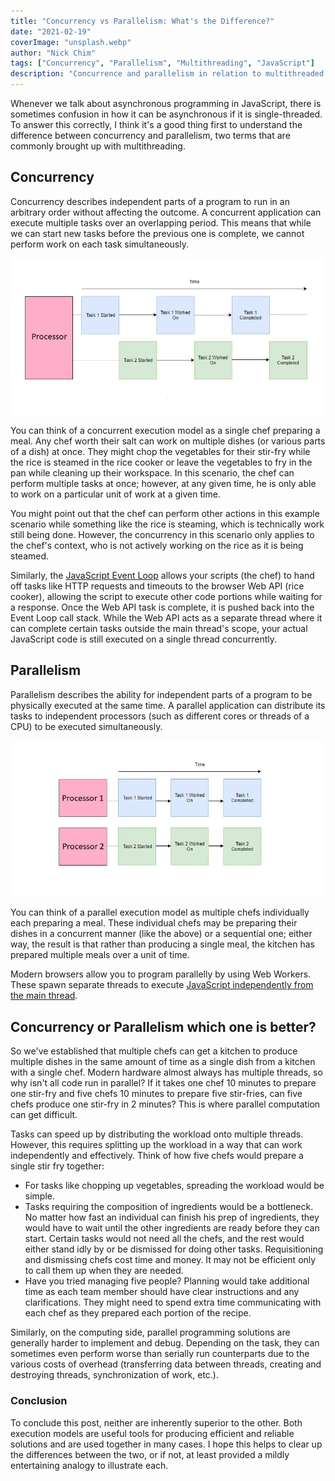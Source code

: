```yaml
---
title: "Concurrency vs Parallelism: What's the Difference?"
date: "2021-02-19"
coverImage: "unsplash.webp"
author: "Nick Chim"
tags: ["Concurrency", "Parallelism", "Multithreading", "JavaScript"]
description: "Concurrence and parallelism in relation to multithreaded applications are two concepts sometimes used. The distinction between concurrency and parallelism is clarified in this tutorial."
---
```


Whenever we talk about asynchronous programming in JavaScript, there is sometimes confusion in how it can be asynchronous if it is single-threaded. To answer this correctly, I think it's a good thing first to understand the difference between concurrency and parallelism, two terms that are commonly brought up with multithreading.

## Concurrency

Concurrency describes independent parts of a program to run in an arbitrary order without affecting the outcome. A concurrent application can execute multiple tasks over an overlapping period. This means that while we can start new tasks before the previous one is complete, we cannot perform work on each task simultaneously.

![concurrent-diagram](concurrent-diagram.webp)

You can think of a concurrent execution model as a single chef preparing a meal. Any chef worth their salt can work on multiple dishes (or various parts of a dish) at once. They might chop the vegetables for their stir-fry while the rice is steamed in the rice cooker or leave the vegetables to fry in the pan while cleaning up their workspace. In this scenario, the chef can perform multiple tasks at once; however, at any given time, he is only able to work on a particular unit of work at a given time. 

You might point out that the chef can perform other actions in this example scenario while something like the rice is steaming, which is technically work still being done. However, the concurrency in this scenario only applies to the chef's context, who is not actively working on the rice as it is being steamed.

Similarly, the [JavaScript Event Loop](https://www.loginradius.com/blog/engineering/understanding-event-loop/) allows your scripts (the chef) to hand off tasks like HTTP requests and timeouts to the browser Web API (rice cooker), allowing the script to execute other code portions while waiting for a response. Once the Web API task is complete, it is pushed back into the Event Loop call stack. While the Web API acts as a separate thread where it can complete certain tasks outside the main thread's scope, your actual JavaScript code is still executed on a single thread concurrently.

## Parallelism

Parallelism describes the ability for independent parts of a program to be physically executed at the same time. A parallel application can distribute its tasks to independent processors (such as different cores or threads of a CPU) to be executed simultaneously. 

![parallel-diagram](parallel-diagram.webp)

You can think of a parallel execution model as multiple chefs individually each preparing a meal. These individual chefs may be preparing their dishes in a concurrent manner (like the above) or a sequential one; either way, the result is that rather than producing a single meal, the kitchen has prepared multiple meals over a unit of time.

Modern browsers allow you to program parallelly by using Web Workers. These spawn separate threads to execute [JavaScript independently from the main thread](https://www.loginradius.com/blog/engineering/adding-multi-threading-to-javascript-using-web-workers/).

## Concurrency or Parallelism which one is better?

So we've established that multiple chefs can get a kitchen to produce multiple dishes in the same amount of time as a single dish from a kitchen with a single chef. Modern hardware almost always has multiple threads, so why isn't all code run in parallel? If it takes one chef 10 minutes to prepare one stir-fry and five chefs 10 minutes to prepare five stir-fries, can five chefs produce one stir-fry in 2 minutes? This is where parallel computation can get difficult. 

Tasks can speed up by distributing the workload onto multiple threads. However, this requires splitting up the workload in a way that can work independently and effectively. Think of how five chefs would prepare a single stir fry together:

- For tasks like chopping up vegetables, spreading the workload would be simple.
- Tasks requiring the composition of ingredients would be a bottleneck. No matter how fast an individual can finish his prep of ingredients, they would have to wait until the other ingredients are ready before they can start. Certain tasks would not need all the chefs, and the rest would either stand idly by or be dismissed for doing other tasks. Requisitioning and dismissing chefs cost time and money. It may not be efficient only to call them up when they are needed.
- Have you tried managing five people? Planning would take additional time as each team member should have clear instructions and any clarifications. They might need to spend extra time communicating with each chef as they prepared each portion of the recipe.

Similarly, on the computing side, parallel programming solutions are generally harder to implement and debug. Depending on the task, they can sometimes even perform worse than serially run counterparts due to the various costs of overhead (transferring data between threads, creating and destroying threads, synchronization of work, etc.).

### Conclusion

To conclude this post, neither are inherently superior to the other. Both execution models are useful tools for producing efficient and reliable solutions and are used together in many cases. I hope this helps to clear up the differences between the two, or if not, at least provided a mildly entertaining analogy to illustrate each.
